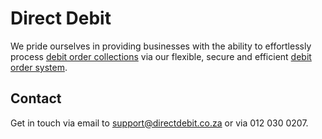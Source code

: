 # Direct Debit

We pride ourselves in providing businesses with the ability to effortlessly process [debit order collections](https://www.directdebit.co.za) via our flexible, secure and efficient [debit order system](https://www.directdebit.co.za).

## Contact

Get in touch via email to [support@directdebit.co.za](mailto:support@directdebit.co.za) or via 012 030 0207.
